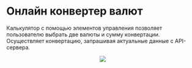<h1> Онлайн конвертер валют </h1>
<p> Калькулятор с помощью элементов управления позволяет пользователю выбрать две валюты и сумму конвертации. <br>
Осуществляет конвертацию, запрашивая актуальные данные с API-сервера. </p>


<p align="center">
<img src="https://i.postimg.cc/sxtyZ6QD/image.gif">
</p>
